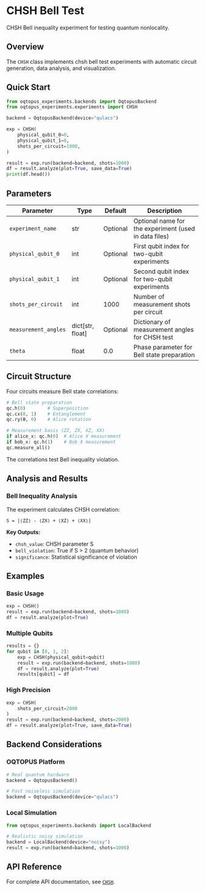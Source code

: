 # CHSH Bell Test

CHSH Bell inequality experiment for testing quantum nonlocality.

## Overview

The `CHSH` class implements chsh bell test experiments with automatic circuit generation, data analysis, and visualization.

## Quick Start

```python
from oqtopus_experiments.backends import OqtopusBackend
from oqtopus_experiments.experiments import CHSH

backend = OqtopusBackend(device="qulacs")

exp = CHSH(
    physical_qubit_0=0,
    physical_qubit_1=0,
    shots_per_circuit=1000,
)

result = exp.run(backend=backend, shots=1000)
df = result.analyze(plot=True, save_data=True)
print(df.head())
```

## Parameters

| Parameter | Type | Default | Description |
|-----------|------|---------|-------------|
| `experiment_name` | str | Optional | Optional name for the experiment (used in data files) |
| `physical_qubit_0` | int | Optional | First qubit index for two-qubit experiments |
| `physical_qubit_1` | int | Optional | Second qubit index for two-qubit experiments |
| `shots_per_circuit` | int | 1000 | Number of measurement shots per circuit |
| `measurement_angles` | dict[str, float] | Optional | Dictionary of measurement angles for CHSH test |
| `theta` | float | 0.0 | Phase parameter for Bell state preparation |

## Circuit Structure

Four circuits measure Bell state correlations:

```python
# Bell state preparation
qc.h(0)        # Superposition
qc.cx(0, 1)    # Entanglement
qc.ry(θ, 0)    # Alice rotation

# Measurement basis (ZZ, ZX, XZ, XX)
if alice_x: qc.h(0)  # Alice X measurement
if bob_x: qc.h(1)    # Bob X measurement
qc.measure_all()
```

The correlations test Bell inequality violation.
## Analysis and Results

### Bell Inequality Analysis

The experiment calculates CHSH correlation:
```
S = |⟨ZZ⟩ - ⟨ZX⟩ + ⟨XZ⟩ + ⟨XX⟩|
```

**Key Outputs:**
- `chsh_value`: CHSH parameter S
- `bell_violation`: True if S > 2 (quantum behavior)
- `significance`: Statistical significance of violation
## Examples

### Basic Usage

```python
exp = CHSH()
result = exp.run(backend=backend, shots=1000)
df = result.analyze(plot=True)
```

### Multiple Qubits

```python
results = {}
for qubit in [0, 1, 2]:
    exp = CHSH(physical_qubit=qubit)
    result = exp.run(backend=backend, shots=1000)
    df = result.analyze(plot=True)
    results[qubit] = df
```

### High Precision

```python
exp = CHSH(
    shots_per_circuit=2000
)
result = exp.run(backend=backend, shots=2000)
df = result.analyze(plot=True, save_data=True)
```
## Backend Considerations

### OQTOPUS Platform
```python
# Real quantum hardware
backend = OqtopusBackend()

# Fast noiseless simulation
backend = OqtopusBackend(device="qulacs")
```

### Local Simulation
```python
from oqtopus_experiments.backends import LocalBackend

# Realistic noisy simulation
backend = LocalBackend(device="noisy")
result = exp.run(backend=backend, shots=1000)
```

## API Reference

For complete API documentation, see [`CHSH`](../reference/oqtopus_experiments/experiments/chsh.md).

